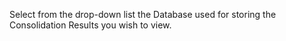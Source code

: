 Select from the drop-down list the Database used for storing the
Consolidation Results you wish to view.
